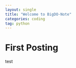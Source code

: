 ```yaml
---
layout: single
title: "Welcome to BigDO-Note"
categories: coding
tag: python
---
```


# First Posting

test

